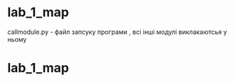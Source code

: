 # lab_1_map

callmodule.py - файл запсуку програми , всі інші модулі виклакаютсья у ньому
# lab_1_map
